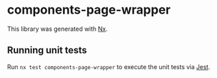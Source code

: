 # components-page-wrapper

This library was generated with [Nx](https://nx.dev).

## Running unit tests

Run `nx test components-page-wrapper` to execute the unit tests via [Jest](https://jestjs.io).
